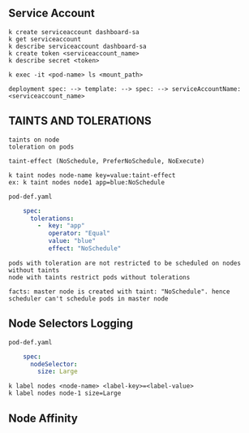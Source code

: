 ## Service Account
    k create serviceaccount dashboard-sa
    k get serviceaccount
    k describe serviceaccount dashboard-sa
    k create token <serviceaccount_name>
    k describe secret <token>
    
    k exec -it <pod-name> ls <mount_path>
    
    deployment spec: --> template: --> spec: --> serviceAccountName: <serviceaccount_name>

## TAINTS AND TOLERATIONS
    taints on node 
    toleration on pods

    taint-effect (NoSchedule, PreferNoSchedule, NoExecute)

    k taint nodes node-name key=value:taint-effect
    ex: k taint nodes node1 app=blue:NoSchedule

    pod-def.yaml
```yaml
    spec:
      tolerations:
        -  key: "app"
           operator: "Equal"
           value: "blue"
           effect: "NoSchedule"
```

    pods with toleration are not restricted to be scheduled on nodes without taints
    node with taints restrict pods without tolerations

    facts: master node is created with taint: "NoSchedule". hence scheduler can't schedule pods in master node

## Node Selectors Logging

    pod-def.yaml
```yaml
    spec:
      nodeSelector:
        size: Large
```
    
    k label nodes <node-name> <label-key>=<label-value>
    k label nodes node-1 size=Large

## Node Affinity
